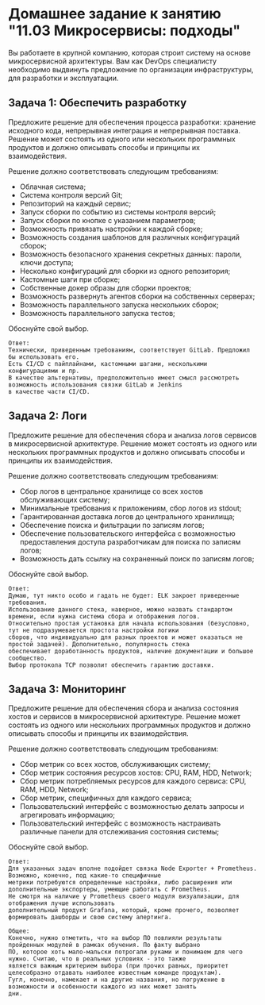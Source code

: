 # Домашнее задание к занятию "11.03 Микросервисы: подходы"

Вы работаете в крупной компанию, которая строит систему на основе микросервисной архитектуры.
Вам как DevOps специалисту необходимо выдвинуть предложение по организации инфраструктуры, для разработки и эксплуатации.


## Задача 1: Обеспечить разработку

Предложите решение для обеспечения процесса разработки: хранение исходного кода, непрерывная интеграция и непрерывная поставка. 
Решение может состоять из одного или нескольких программных продуктов и должно описывать способы и принципы их взаимодействия.

Решение должно соответствовать следующим требованиям:
- Облачная система;
- Система контроля версий Git;
- Репозиторий на каждый сервис;
- Запуск сборки по событию из системы контроля версий;
- Запуск сборки по кнопке с указанием параметров;
- Возможность привязать настройки к каждой сборке;
- Возможность создания шаблонов для различных конфигураций сборок;
- Возможность безопасного хранения секретных данных: пароли, ключи доступа;
- Несколько конфигураций для сборки из одного репозитория;
- Кастомные шаги при сборке;
- Собственные докер образы для сборки проектов;
- Возможность развернуть агентов сборки на собственных серверах;
- Возможность параллельного запуска нескольких сборок;
- Возможность параллельного запуска тестов;

Обоснуйте свой выбор.

```
Ответ:
Технически, приведенным требованиям, соответствует GitLab. Предложил бы использовать его.
Есть CI/CD c пайплайнами, кастомными шагами, несколькими конфигурациями и пр.  
В качестве альтернативы, предположительно имеет смысл рассмотреть возможность использования связки GitLab и Jenkins 
в качестве части CI/CD. 
```

## Задача 2: Логи

Предложите решение для обеспечения сбора и анализа логов сервисов в микросервисной архитектуре.
Решение может состоять из одного или нескольких программных продуктов и должно описывать способы и принципы их взаимодействия.

Решение должно соответствовать следующим требованиям:
- Сбор логов в центральное хранилище со всех хостов обслуживающих систему;
- Минимальные требования к приложениям, сбор логов из stdout;
- Гарантированная доставка логов до центрального хранилища;
- Обеспечение поиска и фильтрации по записям логов;
- Обеспечение пользовательского интерфейса с возможностью предоставления доступа разработчикам для поиска по записям логов;
- Возможность дать ссылку на сохраненный поиск по записям логов;

Обоснуйте свой выбор.

```
Ответ:
Думаю, тут никто особо и гадать не будет: ELK закроет приведенные требования. 
Использование данного стека, наверное, можно назвать стандартом времени, если нужна система сбора и отображения логов. 
Относительно простая установка для начала использования (безусловно, тут не подразумевается простота настройки логики 
сборов, что индивидуально для разных проектов и может оказаться не простой задачей). Дополнительно, популярность стека 
обеспечивает доработанность продуктов, наличие документации и большое сообщество. 
Выбор протокола TCP позволит обеспечить гарантию доставки.
```

## Задача 3: Мониторинг

Предложите решение для обеспечения сбора и анализа состояния хостов и сервисов в микросервисной архитектуре.
Решение может состоять из одного или нескольких программных продуктов и должно описывать способы и принципы их взаимодействия.

Решение должно соответствовать следующим требованиям:
- Сбор метрик со всех хостов, обслуживающих систему;
- Сбор метрик состояния ресурсов хостов: CPU, RAM, HDD, Network;
- Сбор метрик потребляемых ресурсов для каждого сервиса: CPU, RAM, HDD, Network;
- Сбор метрик, специфичных для каждого сервиса;
- Пользовательский интерфейс с возможностью делать запросы и агрегировать информацию;
- Пользовательский интерфейс с возможность настраивать различные панели для отслеживания состояния системы;

Обоснуйте свой выбор.

```
Ответ:
Для указанных задач вполне подойдет связка Node Exporter + Prometheus. Возможно, конечно, под какие-то специфичные 
метрики потребуются определенные настройки, либо расширения или дополнительные экспортеры, умеющие работать с Prometheus. 
Не смотря на наличие у Prometheus своего модуля визуализации, для отображения лучше использовать 
дополнительный продукт Grafanа, который, кроме прочего, позволяет формировать дашборды и свою систему алертинга. 
```

```
Общее:
Конечно, нужно отметить, что на выбор ПО повлияли результаты пройденных модулей в рамках обучения. По факту выбрано 
ПО, которое хоть мало-мальски потрогали руками и понимаем для чего нужно. Считаю, что в реальных условиях - это также 
является важным критерием выбора (при прочих равных, приоритет целесобразно отдавать наиболее известным команде продуктам).
Гугл, конечно, намекает и на другие названия, но погружение в возможности и особенности каждого из них может занять 
дни.
```